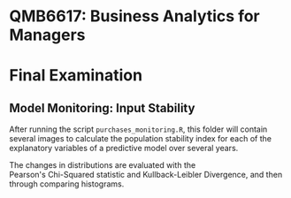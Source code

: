 # QMB6617: Business Analytics for Managers
# Final Examination

## Model Monitoring: Input Stability

After running the script ```purchases_monitoring.R```,
this folder will contain several images to calculate the 
population stability index for each of the explanatory variables
of a predictive model over several years. 

The changes in distributions are evaluated with the  
Pearson's Chi-Squared statistic and Kullback-Leibler Divergence,
and then through comparing histograms.

